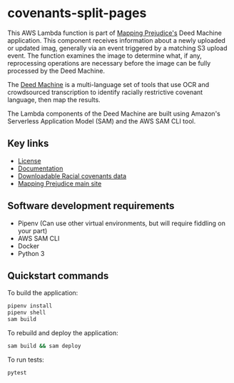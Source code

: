 # covenants-split-pages

This AWS Lambda function is part of [Mapping Prejudice's](https://mappingprejudice.umn.edu/) Deed Machine application. This component receives information about a newly uploaded or updated imag, generally via an event triggered by a matching S3 upload event. The function examines the image to determine what, if any, reprocessing operations are necessary before the image can be fully processed by the Deed Machine.

The [Deed Machine](https://github.com/UMNLibraries/racial_covenants_processor/) is a multi-language set of tools that use OCR and crowdsourced transcription to identify racially restrictive covenant language, then map the results.

The Lambda components of the Deed Machine are built using Amazon's Serverless Application Model (SAM) and the AWS SAM CLI tool.

## Key links
- [License](https://github.com/UMNLibraries/racial_covenants_processor/blob/main/LICENSE)
- [Documentation](https://the-deed-machine.readthedocs.io/en/latest/)
- [Downloadable Racial covenants data](https://github.com/umnlibraries/mp-us-racial-covenants)
- [Mapping Prejudice main site](https://mappingprejudice.umn.edu/)

## Software development requirements
- Pipenv (Can use other virtual environments, but will require fiddling on your part)
- AWS SAM CLI
- Docker
- Python 3

## Quickstart commands

To build the application:

```bash
pipenv install
pipenv shell
sam build
```

To rebuild and deploy the application:

```bash
sam build && sam deploy
```

To run tests:

```bash
pytest
```